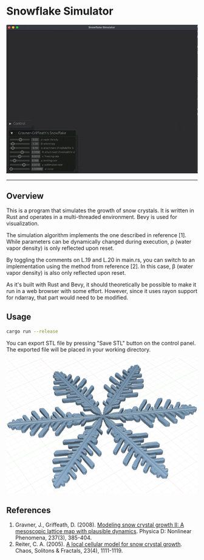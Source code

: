 # Snowflake Simulator

![Demo](./img/demo.gif "Animation showing the progression of a snow crystal growth simulation")

----

## Overview

This is a program that simulates the growth of snow crystals. It is written in Rust and operates in a multi-threaded environment. Bevy is used for visualization.

The simulation algorithm implements the one described in reference [1]. While parameters can be dynamically changed during execution, ρ (water vapor density) is only reflected upon reset.

By toggling the comments on L.19 and L.20 in main.rs, you can switch to an implementation using the method from reference [2]. In this case, β (water vapor density) is also only reflected upon reset.

As it's built with Rust and Bevy, it should theoretically be possible to make it run in a web browser with some effort. However, since it uses rayon support for ndarray, that part would need to be modified.

## Usage

```sh
cargo run --release
```

You can export STL file by pressing "Save STL" button on the control panel. The exported file will be placed in your working directory.

![STL](./img/stl.png "STL file exported from the simulation (opened in Autodesk Fusion)")

## References

1. Gravner, J., Griffeath, D. (2008). [Modeling snow crystal growth II: A mesoscopic lattice map with plausible dynamics](https://doi.org/10.1016/j.physd.2007.09.008). Physica D: Nonlinear Phenomena, 237(3), 385-404.
2. Reiter, C. A. (2005). [A local cellular model for snow crystal growth](https://doi.org/10.1016/j.chaos.2004.06.071). Chaos, Solitons & Fractals, 23(4), 1111-1119.
